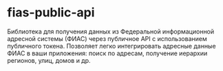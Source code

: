 # fias-public-api
Библиотека для получения данных из Федеральной информационной адресной системы (ФИАС) через публичное API с использованием публичного токена. Позволяет легко интегрировать адресные данные ФИАС в ваши приложения: поиск по адресам, получение иерархии регионов, улиц, домов и др.
